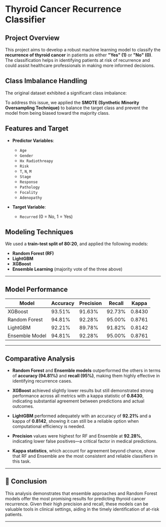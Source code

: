 # Thyroid Cancer Recurrence Classifier

## Project Overview

This project aims to develop a robust machine learning model to classify the **recurrence of thyroid cancer** in patients as either **"Yes" (1)** or **"No" (0)**. The classification helps in identifying patients at risk of recurrence and could assist healthcare professionals in making more informed decisions.

## Class Imbalance Handling

The original dataset exhibited a significant class imbalance:

To address this issue, we applied the **SMOTE (Synthetic Minority Oversampling Technique)** to balance the target class and prevent the model from being biased toward the majority class.

## Features and Target

- **Predictor Variables**:
  - `Age`
  - `Gender`
  - `Hx Radiothreapy`
  - `Risk`
  - `T`, `N`, `M`
  - `Stage`
  - `Response`
  - `Pathology`
  - `Focality`
  - `Adenopathy`

- **Target Variable**:
  - `Recurred` (0 = No, 1 = Yes)

## Modeling Techniques

We used a **train-test split of 80:20**, and applied the following models:

- **Random Forest (RF)**
- **LightGBM**
- **XGBoost**
- **Ensemble Learning** (majority vote of the three above)

---

## Model Performance

| Model          | Accuracy | Precision | Recall | Kappa  |
|----------------|----------|-----------|--------|--------|
| XGBoost        | 93.51%   | 91.63%    | 92.73% | 0.8430 |
| Random Forest  | 94.81%   | 92.28%    | 95.00% | 0.8761 |
| LightGBM       | 92.21%   | 89.78%    | 91.82% | 0.8142 |
| Ensemble Model | 94.81%   | 92.28%    | 95.00% | 0.8761 |

---

## Comparative Analysis

- **Random Forest** and **Ensemble models** outperformed the others in terms of **accuracy (94.81%)** and **recall (95%)**, making them highly effective in identifying recurrence cases.

- **XGBoost** achieved slightly lower results but still demonstrated strong performance across all metrics with a kappa statistic of **0.8430**, indicating substantial agreement between predictions and actual outcomes.

- **LightGBM** performed adequately with an accuracy of **92.21%** and a kappa of **0.8142**, showing it can still be a reliable option when computational efficiency is needed.

- **Precision** values were highest for RF and Ensemble at **92.28%**, indicating lower false positives—a critical factor in medical predictions.

- **Kappa statistics**, which account for agreement beyond chance, show that RF and Ensemble are the most consistent and reliable classifiers in this task.

---

## 📌 Conclusion

This analysis demonstrates that ensemble approaches and Random Forest models offer the most promising results for predicting thyroid cancer recurrence. Given their high precision and recall, these models can be valuable tools in clinical settings, aiding in the timely identification of at-risk patients.

---
